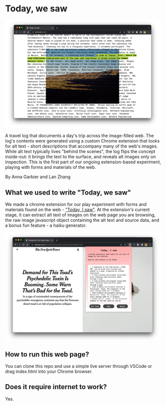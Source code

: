 # Today, we saw

![Screengrab](/images/preview00.png)

A travel log that documents a day's trip across the image-filled web. The log's contents were generated using a custom Chrome extension that looks for alt text - short descriptions that accompany many of the web's images. While alt text typically lives "behind the scenes", the log flips the concept inside-out: it brings the text to the surface, and reveals alt images only on inspection. This is the first part of our ongoing extension-based experiment, playing with forms and materials of the web.

By Anna Garbier and Lan Zhang

## What we used to write "Today, we saw"

We made a chrome extension for our play experiment with forms and materials found on the web - ["Today, I saw"](https://github.com/lanzhang76/alt-text-play-extension). At the extension's current stage, it can extract alt text of images on the web page you are browsing, the raw image javascript object containing the alt text and source data, and a bonus fun feature - a haiku generator.

![Screengrab](/images/preview01.png)

## How to run this web page?

You can clone this repo and use a simple live server through VSCode or drag index.html into your Chrome browser.

## Does it require internet to work?

Yes.
